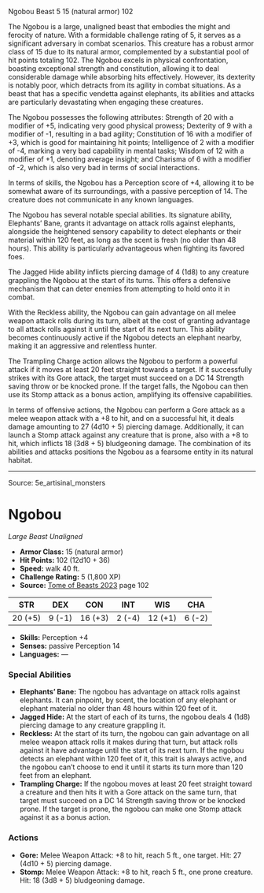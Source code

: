 <MonsterName/>Ngobou</MonsterName>
<CreatureType/>Beast</CreatureType>
<CR/>5</CR>
<AC/>15 (natural armor)</AC>
<HP/>102</HP>
<summary>The Ngobou is a large, unaligned beast that embodies the might and ferocity of nature. With a formidable challenge rating of 5, it serves as a significant adversary in combat scenarios. This creature has a robust armor class of 15 due to its natural armor, complemented by a substantial pool of hit points totaling 102. The Ngobou excels in physical confrontation, boasting exceptional strength and constitution, allowing it to deal considerable damage while absorbing hits effectively. However, its dexterity is notably poor, which detracts from its agility in combat situations. As a beast that has a specific vendetta against elephants, its abilities and attacks are particularly devastating when engaging these creatures.</summary>

<detail>

The Ngobou possesses the following attributes: Strength of 20 with a modifier of +5, indicating very good physical prowess; Dexterity of 9 with a modifier of -1, resulting in a bad agility; Constitution of 16 with a modifier of +3, which is good for maintaining hit points; Intelligence of 2 with a modifier of -4, marking a very bad capability in mental tasks; Wisdom of 12 with a modifier of +1, denoting average insight; and Charisma of 6 with a modifier of -2, which is also very bad in terms of social interactions. 

In terms of skills, the Ngobou has a Perception score of +4, allowing it to be somewhat aware of its surroundings, with a passive perception of 14. The creature does not communicate in any known languages. 

The Ngobou has several notable special abilities. Its signature ability, Elephants’ Bane, grants it advantage on attack rolls against elephants, alongside the heightened sensory capability to detect elephants or their material within 120 feet, as long as the scent is fresh (no older than 48 hours). This ability is particularly advantageous when fighting its favored foes. 

The Jagged Hide ability inflicts piercing damage of 4 (1d8) to any creature grappling the Ngobou at the start of its turns. This offers a defensive mechanism that can deter enemies from attempting to hold onto it in combat. 

With the Reckless ability, the Ngobou can gain advantage on all melee weapon attack rolls during its turn, albeit at the cost of granting advantage to all attack rolls against it until the start of its next turn. This ability becomes continuously active if the Ngobou detects an elephant nearby, making it an aggressive and relentless hunter.

The Trampling Charge action allows the Ngobou to perform a powerful attack if it moves at least 20 feet straight towards a target. If it successfully strikes with its Gore attack, the target must succeed on a DC 14 Strength saving throw or be knocked prone. If the target falls, the Ngobou can then use its Stomp attack as a bonus action, amplifying its offensive capabilities.

In terms of offensive actions, the Ngobou can perform a Gore attack as a melee weapon attack with a +8 to hit, and on a successful hit, it deals damage amounting to 27 (4d10 + 5) piercing damage. Additionally, it can launch a Stomp attack against any creature that is prone, also with a +8 to hit, which inflicts 18 (3d8 + 5) bludgeoning damage. The combination of its abilities and attacks positions the Ngobou as a fearsome entity in its natural habitat.</detail>



---

Source: 5e_artisinal_monsters

# Ngobou

*Large* *Beast* *Unaligned*

- **Armor Class:** 15 (natural armor)
- **Hit Points:** 102 (12d10 + 36)
- **Speed:** walk 40 ft.
- **Challenge Rating:** 5 (1,800 XP)
- **Source:** [Tome of Beasts 2023](https://koboldpress.com/kpstore/product/tome-of-beasts-1-2023-edition/) page 102

| STR | DEX | CON | INT | WIS | CHA |
| --- | --- | --- | --- | --- | --- |
| 20 (+5) | 9 (-1) | 16 (+3) | 2 (-4) | 12 (+1) | 6 (-2) |

- **Skills:** Perception +4
- **Senses:** passive Perception 14
- **Languages:** —

### Special Abilities

- **Elephants’ Bane:** The ngobou has advantage on attack rolls against elephants. It can pinpoint, by scent, the location of any elephant or elephant material no older than 48 hours within 120 feet of it.
- **Jagged Hide:** At the start of each of its turns, the ngobou deals 4 (1d8) piercing damage to any creature grappling it.
- **Reckless:** At the start of its turn, the ngobou can gain advantage on all melee weapon attack rolls it makes during that turn, but attack rolls against it have advantage until the start of its next turn. If the ngobou detects an elephant within 120 feet of it, this trait is always active, and the ngobou can’t choose to end it until it starts its turn more than 120 feet from an elephant.
- **Trampling Charge:** If the ngobou moves at least 20 feet straight toward a creature and then hits it with a Gore attack on the same turn, that target must succeed on a DC 14 Strength saving throw or be knocked prone. If the target is prone, the ngobou can make one Stomp attack against it as a bonus action.

### Actions

- **Gore:** Melee Weapon Attack: +8 to hit, reach 5 ft., one target. Hit: 27 (4d10 + 5) piercing damage.
- **Stomp:** Melee Weapon Attack: +8 to hit, reach 5 ft., one prone creature. Hit: 18 (3d8 + 5) bludgeoning damage.


